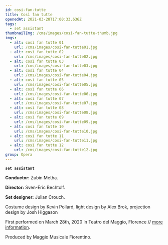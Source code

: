 ```yaml
---
id: cosi-fan-tutte
title: Così fan tutte
openedAt: 2021-03-28T17:00:33.636Z
tags:
  - set assistant
thumbnailImg: /cms/images/cosi-fan-tutte-thumb.jpg
imgs:
  - alt: così fan tutte 01
    url: /cms/images/cosi-fan-tutte01.jpg
  - alt: così fan tutte 02
    url: /cms/images/cosi-fan-tutte02.jpg
  - alt: così fan tutte 03
    url: /cms/images/cosi-fan-tutte03.jpg
  - alt: così fan tutte 04
    url: /cms/images/cosi-fan-tutte04.jpg
  - alt: così fan tutte 05
    url: /cms/images/cosi-fan-tutte05.jpg
  - alt: così fan tutte 06
    url: /cms/images/cosi-fan-tutte06.jpg
  - alt: così fan tutte 07
    url: /cms/images/cosi-fan-tutte07.jpg
  - alt: così fan tutte 08
    url: /cms/images/cosi-fan-tutte08.jpg
  - alt: così fan tutte 09
    url: /cms/images/cosi-fan-tutte09.jpg
  - alt: così fan tutte 10
    url: /cms/images/cosi-fan-tutte10.jpg
  - alt: così fan tutte 11
    url: /cms/images/cosi-fan-tutte11.jpg
  - alt: così fan tutte 12
    url: /cms/images/cosi-fan-tutte12.jpg
group: Opera
---
```

**`set assistant`**

**Conductor:** Zubin Metha.

**Director:** Sven-Eric Bechtolf.

**Set designer:** Julian Crouch.

Costume design by Kevin Pollard, light design by Alex Brok, projection design by Josh Higgason

First performed on March 28th, 2020 in Teatro del Maggio, Florence // [more information](https://www.maggiofiorentino.com/en/events/24077/).

Produced by Maggio Musicale Fiorentino.
